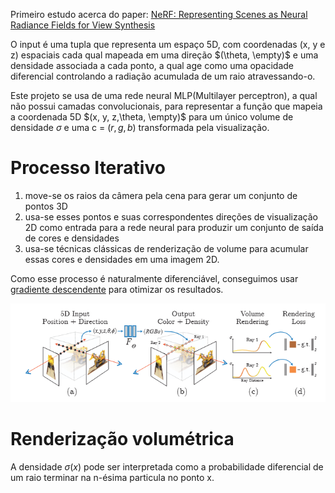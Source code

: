 Primeiro estudo acerca do paper: [NeRF: Representing Scenes as Neural Radiance Fields for View Synthesis](https://arxiv.org/pdf/2003.08934)

O input é uma tupla que representa um espaço 5D, com coordenadas (x, y e z) espaciais cada qual mapeada em uma direção $(\theta, \empty)$ e uma densidade associada a cada ponto, a qual age como uma opacidade diferencial controlando a radiação acumulada de um raio atravessando-o.

Este projeto se usa de uma rede neural MLP(Multilayer perceptron), a qual não possui camadas convolucionais, para representar a função que mapeia a coordenada 5D $(x, y, z,\theta, \empty)$ para um único volume de densidade $\sigma$ e uma c = $(r, g, b)$ transformada pela visualização.

# Processo Iterativo
1) move-se os raios da câmera pela cena para gerar um conjunto de pontos 3D 
2) usa-se esses pontos e suas correspondentes direções de visualização 2D como entrada para a rede neural para produzir um conjunto de saída de cores e densidades 
3) usa-se técnicas clássicas de renderização de volume para acumular essas cores e densidades em uma imagem 2D.

Como esse processo é naturalmente diferenciável, conseguimos usar [gradiente descendente](descent-gradient.md) para otimizar os resultados.

![alt text](../dist/image.png)
# Renderização volumétrica
A densidade $\sigma(x)$ pode ser interpretada como a probabilidade diferencial de um raio terminar na n-ésima particula no ponto x.


